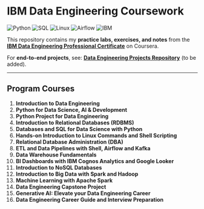 # IBM Data Engineering Coursework

![Python](https://img.shields.io/badge/Python-3.8+-blue.svg)
![SQL](https://img.shields.io/badge/SQL-PostgreSQL%20%7C%20MySQL-blue)
![Linux](https://img.shields.io/badge/Linux-Shell-green)
![Airflow](https://img.shields.io/badge/Apache%20Airflow-Orchestration-orange)
![IBM](https://img.shields.io/badge/IBM-Data%20Engineering-blue)

This repository contains my **practice labs, exercises, and notes** from the  
[**IBM Data Engineering Professional Certificate**](https://www.coursera.org/professional-certificates/ibm-data-engineer) on Coursera.

For **end-to-end projects**, see: **[Data Engineering Projects Repository](#)** (to be added).

---

## Program Courses

1. **Introduction to Data Engineering** 
2. **Python for Data Science, AI & Development**  
3. **Python Project for Data Engineering**   
4. **Introduction to Relational Databases (RDBMS)**   
5. **Databases and SQL for Data Science with Python**  
6. **Hands-on Introduction to Linux Commands and Shell Scripting**   
7. **Relational Database Administration (DBA)** 
8. **ETL and Data Pipelines with Shell, Airflow and Kafka**  
9. **Data Warehouse Fundamentals** 
10. **BI Dashboards with IBM Cognos Analytics and Google Looker**  
11. **Introduction to NoSQL Databases** 
12. **Introduction to Big Data with Spark and Hadoop**   
13. **Machine Learning with Apache Spark**   
14. **Data Engineering Capstone Project**   
15. **Generative AI: Elevate your Data Engineering Career**  
16. **Data Engineering Career Guide and Interview Preparation** 

